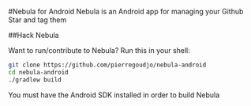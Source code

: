 #Nebula for Android
Nebula is an Android app for managing your Github Star and tag them

##Hack Nebula

Want to run/contribute to Nebula? Run this in your shell:

```sh
git clone https://github.com/pierregoudjo/nebula-android
cd nebula-android
./gradlew build
```

You must have the Android SDK installed in order to build Nebula
